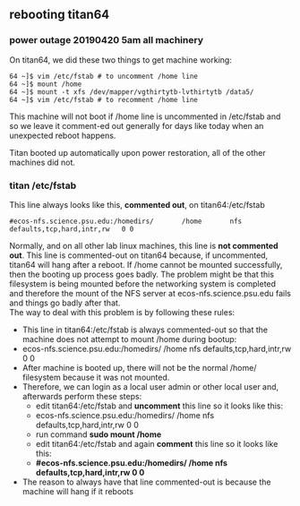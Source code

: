 
## rebooting titan64

### power outage 20190420 5am all machinery

On titan64, we did these two things to get machine working:
```
64 ~]$ vim /etc/fstab # to uncomment /home line
64 ~]$ mount /home
64 ~]$ mount -t xfs /dev/mapper/vgthirtytb-lvthirtytb /data5/
64 ~]$ vim /etc/fstab # to recomment /home line
```
This machine will not boot if /home line is uncommented in /etc/fstab and 
so we leave it comment-ed out generally for days like today when an 
unexpected reboot happens. 

Titan booted up automatically upon power restoration, all of the other machines did not. 

### titan /etc/fstab

This line always looks like this, **commented out**, on titan64:/etc/fstab
```
#ecos-nfs.science.psu.edu:/homedirs/       /home       nfs     defaults,tcp,hard,intr,rw   0 0
```
Normally, and on all other lab linux machines, this line is **not commented out**.  This line 
is commented-out on titan64 because, if uncommented, titan64 will hang after a reboot.  If 
/home cannot be mounted successfully, then the booting up process goes badly.  The problem might 
be that this filesystem is being mounted before the networking system is completed and therefore 
the mount of the NFS server at ecos-nfs.science.psu.edu fails and things go badly after that.  
The way to deal with this problem is by following these rules:

* This line in titan64:/etc/fstab is always commented-out so that the machine does not attempt to mount /home during bootup:
* ecos-nfs.science.psu.edu:/homedirs/       /home       nfs     defaults,tcp,hard,intr,rw   0 0
* After machine is booted up, there will not be the normal /home/ filesystem because it was not mounted. 
* Therefore, we can login as a local user admin or other local user and, afterwards perform these steps:
    * edit titan64:/etc/fstab and **uncomment** this line so it looks like this:
    * ecos-nfs.science.psu.edu:/homedirs/       /home       nfs     defaults,tcp,hard,intr,rw   0 0
    * run command **sudo mount /home**
    * edit titan64:/etc/fstab and again **comment** this line so it looks like this:
    * **#ecos-nfs.science.psu.edu:/homedirs/       /home       nfs     defaults,tcp,hard,intr,rw   0 0**
* The reason to always have that line commented-out is because the machine will hang if it reboots
